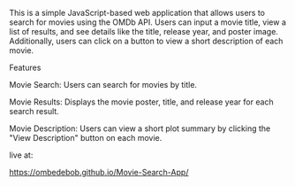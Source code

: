 This is a simple JavaScript-based web application that allows users to search for movies using the OMDb API. Users can input a movie title, view a list of results, and see details like the title, release year, and poster image. Additionally, users can click on a button to view a short description of each movie.

Features

Movie Search: Users can search for movies by title.

Movie Results: Displays the movie poster, title, and release year for each search result.

Movie Description: Users can view a short plot summary by clicking the "View Description" button on each movie.

live at:

https://ombedebob.github.io/Movie-Search-App/
